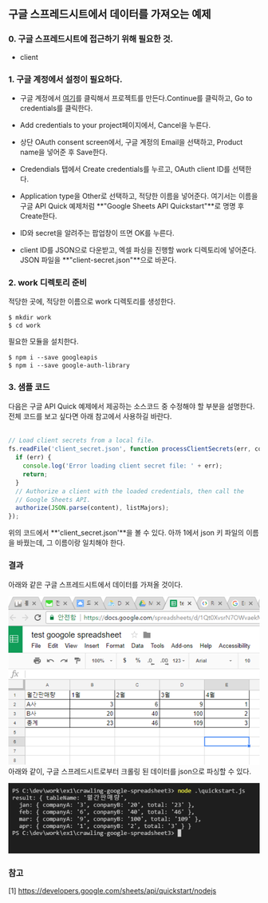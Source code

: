 ## 구글 스프레드시트에서 데이터를 가져오는 예제

### 0. 구글 스프레드시트에 접근하기 위해 필요한 것.

 - client


### 1. 구글 계정에서 설정이 필요하다.

 -  구글 계정에서 [여기](https://console.developers.google.com/flows/enableapi?apiid=sheets.googleapis.com)를 클릭해서 프로젝트를 만든다.Continue를 클릭하고, Go to credentials를 클릭한다. 

 - Add credentials to your project페이지에서, Cancel을 누른다.

 - 상단 OAuth consent screen에서, 구글 계정의 Email을 선택하고, Product name을 넣어준 후 Save한다.

 - Credendials 탭에서 Create credentials를 누르고, OAuth client ID를 선택한다. 

 - Application type을 Other로 선택하고, 적당한 이름을 넣어준다. 여기서는 이름을 구글 API Quick 예제처럼 **"Google Sheets API Quickstart"**로 명명 후 Create한다. 

 - ID와 secret을 알려주는 팝업창이 뜨면 OK를 누른다.

 - client ID를 JSON으로 다운받고, 엑셀 파싱을 진행할 work 디렉토리에 넣어준다. JSON 파일을 **"client-secret.json"**으로 바꾼다. 

### 2. work 디렉토리 준비

 적당한 곳에, 적당한 이름으로 work 디렉토리를 생성한다.

 ````shell
 $ mkdir work
 $ cd work
 ````

 필요한 모듈을 설치한다.
 ````shell
 $ npm i --save googleapis 
 $ npm i --save google-auth-library 
 ````

 ### 3. 샘플 코드

 다음은 구글 API Quick 예제에서 제공하는 소스코드 중 수정해야 할 부분을 설명한다. 전체 코드를 보고 싶다면 아래 참고에서 사용하길 바란다. 

``` javascript

// Load client secrets from a local file.
fs.readFile('client_secret.json', function processClientSecrets(err, content) {
  if (err) {
    console.log('Error loading client secret file: ' + err);
    return;
  }
  // Authorize a client with the loaded credentials, then call the
  // Google Sheets API.
  authorize(JSON.parse(content), listMajors);
});

``` 
위의 코드에서 **'client_secret.json'**을 볼 수 있다. 아까 1에서 json 키 파일의 이름을 바꿨는데, 그 이름이랑 일치해야 한다.


### 결과

아래와 같은 구글 스프레드시트에서 데이터를 가져올 것이다.

![spreadsheet](./img/spreadsheet.PNG)<br/>
아래와 같이, 구글 스프레드시트로부터 크롤링 된 데이터를 json으로 파싱할 수 있다.

![shell result](./img/shellresult.PNG)

### 참고
[1] https://developers.google.com/sheets/api/quickstart/nodejs